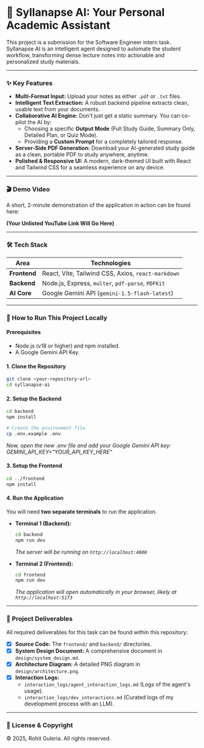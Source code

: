 # 🚀 Syllanapse AI: Your Personal Academic Assistant

This project is a submission for the Software Engineer intern task. Syllanapse AI is an intelligent agent designed to automate the student workflow, transforming dense lecture notes into actionable and personalized study materials.

---

### **✨ Key Features**

* **Multi-Format Input:** Upload your notes as either `.pdf` or `.txt` files.
* **Intelligent Text Extraction:** A robust backend pipeline extracts clean, usable text from your documents.
* **Collaborative AI Engine:** Don't just get a static summary. You can co-pilot the AI by:
    * Choosing a specific **Output Mode** (Full Study Guide, Summary Only, Detailed Plan, or Quiz Mode).
    * Providing a **Custom Prompt** for a completely tailored response.
* **Server-Side PDF Generation:** Download your AI-generated study guide as a clean, portable PDF to study anywhere, anytime.
* **Polished & Responsive UI:** A modern, dark-themed UI built with React and Tailwind CSS for a seamless experience on any device.

---

### **🎬 Demo Video**

A short, 2-minute demonstration of the application in action can be found here:

**(Your Unlisted YouTube Link Will Go Here)**

---

### **🛠️ Tech Stack**

| Area    | Technologies                                       |
| ------- | -------------------------------------------------- |
| **Frontend** | React, Vite, Tailwind CSS, Axios, `react-markdown` |
| **Backend** | Node.js, Express, `multer`, `pdf-parse`, `PDFKit`    |
| **AI Core** | Google Gemini API (`gemini-1.5-flash-latest`)        |

---

### **🚀 How to Run This Project Locally**

#### **Prerequisites**
* Node.js (v18 or higher) and npm installed.
* A Google Gemini API Key.

#### **1. Clone the Repository**
```bash
git clone <your-repository-url>
cd syllanapse-ai
```
#### **2. Setup the Backend**
```bash
cd backend
npm install

# Create the environment file
cp .env.example .env
```
*Now, open the new .env file and add your Google Gemini API key:
GEMINI_API_KEY="YOUR_API_KEY_HERE"*

#### **3. Setup the Frontend**
```bash
cd ../frontend
npm install
```
#### **4. Run the Application**
You will need **two separate terminals** to run the application.

* **Terminal 1 (Backend):**
    ```bash
    cd backend
    npm run dev
    ```
    *The server will be running on `http://localhost:4000`*

* **Terminal 2 (Frontend):**
    ```bash
    cd frontend
    npm run dev
    ```
    *The application will open automatically in your browser, likely at `http://localhost:5173`*

---

### 📂 Project Deliverables

All required deliverables for this task can be found within this repository:

* [x] **Source Code:** The `frontend/` and `backend/` directories.
* [x] **System Design Document:** A comprehensive document in `design/system_design.md`.
* [x] **Architecture Diagram:** A detailed PNG diagram in `design/architecture.png`.
* [x] **Interaction Logs:**
    * `interaction_logs/agent_interaction_logs.md` (Logs of the agent's usage).
    * `interaction_logs/dev_interactions.md` (Curated logs of my development process with an LLM).

---

### **📜 License & Copyright**

&copy; 2025, Rohit Guleria. All rights reserved.

